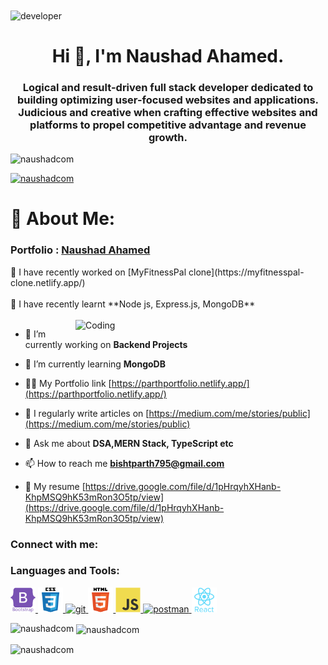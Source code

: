 <img align="center" alt="developer" width="100%" height="15%" src="https://thumbs.dreamstime.com/z/i-web-developer-animated-typography-i-web-developer-animated-typography-concept-futuristic-177213221.jpg">
<h1 align="center">Hi 👋, I'm Naushad Ahamed.</h1>
<h3 align="center">Logical and result-driven full stack developer dedicated to building optimizing user-focused websites and applications. Judicious and creative when crafting effective websites and platforms to propel competitive advantage and revenue growth.</h2>



<p align="left"> <img src="https://komarev.com/ghpvc/?username=naushadcom&label=Profile%20views&color=0e75b6&style=flat" alt="naushadcom" /> </p>

<p align="left"> <a href="https://github.com/ryo-ma/github-profile-trophy"><img src="https://github-profile-trophy.vercel.app/?username=naushadcom" alt="naushadcom" /></a> </p>

# 💫 About Me:
<h3> Portfolio : <a href="https://naushad-ahamed.netlify.app/" target="_blank" >Naushad Ahamed</a>  </h3>
🔭 I have recently worked on [MyFitnessPal clone](https://myfitnesspal-clone.netlify.app/)
<br>
<br>
🌱 I have recently learnt **Node js, Express.js, MongoDB**<br><br>
  <img align="right" alt="Coding" width="400" src="https://cdn.dribbble.com/users/2069402/screenshots/5574718/gif-4mb.gif"/>

- 🔭 I’m currently working on **Backend Projects**

- 🌱 I’m currently learning **MongoDB**

- 👨‍💻 My Portfolio link [https://parthportfolio.netlify.app/](https://parthportfolio.netlify.app/)

- 📝 I regularly write articles on [https://medium.com/me/stories/public](https://medium.com/me/stories/public)

- 💬 Ask me about **DSA,MERN Stack, TypeScript etc**

- 📫 How to reach me **bishtparth795@gmail.com**

- 📄 My resume [https://drive.google.com/file/d/1pHrqyhXHanb-KhpMSQ9hK53mRon3O5tp/view](https://drive.google.com/file/d/1pHrqyhXHanb-KhpMSQ9hK53mRon3O5tp/view)


<h3 align="left">Connect with me:</h3>
<p align="left">
</p>

<h3 align="left">Languages and Tools:</h3>
<p align="left"> <a href="https://getbootstrap.com" target="_blank" rel="noreferrer"> <img src="https://raw.githubusercontent.com/devicons/devicon/master/icons/bootstrap/bootstrap-plain-wordmark.svg" alt="bootstrap" width="40" height="40"/> </a> <a href="https://www.w3schools.com/css/" target="_blank" rel="noreferrer"> <img src="https://raw.githubusercontent.com/devicons/devicon/master/icons/css3/css3-original-wordmark.svg" alt="css3" width="40" height="40"/> </a> <a href="https://git-scm.com/" target="_blank" rel="noreferrer"> <img src="https://www.vectorlogo.zone/logos/git-scm/git-scm-icon.svg" alt="git" width="40" height="40"/> </a> <a href="https://www.w3.org/html/" target="_blank" rel="noreferrer"> <img src="https://raw.githubusercontent.com/devicons/devicon/master/icons/html5/html5-original-wordmark.svg" alt="html5" width="40" height="40"/> </a> <a href="https://developer.mozilla.org/en-US/docs/Web/JavaScript" target="_blank" rel="noreferrer"> <img src="https://raw.githubusercontent.com/devicons/devicon/master/icons/javascript/javascript-original.svg" alt="javascript" width="40" height="40"/> </a> <a href="https://postman.com" target="_blank" rel="noreferrer"> <img src="https://www.vectorlogo.zone/logos/getpostman/getpostman-icon.svg" alt="postman" width="40" height="40"/> </a> <a href="https://reactjs.org/" target="_blank" rel="noreferrer"> <img src="https://raw.githubusercontent.com/devicons/devicon/master/icons/react/react-original-wordmark.svg" alt="react" width="40" height="40"/> </a> </p>

<p><img align="left" src="https://github-readme-stats.vercel.app/api/top-langs?username=naushadcom&show_icons=true&locale=en&layout=compact" alt="naushadcom" /></p>

<p>&nbsp;<img align="center" src="https://github-readme-stats.vercel.app/api?username=naushadcom&show_icons=true&locale=en" alt="naushadcom" /></p>

<p><img align="center" src="https://github-readme-streak-stats.herokuapp.com/?user=naushadcom&" alt="naushadcom" /></p>
